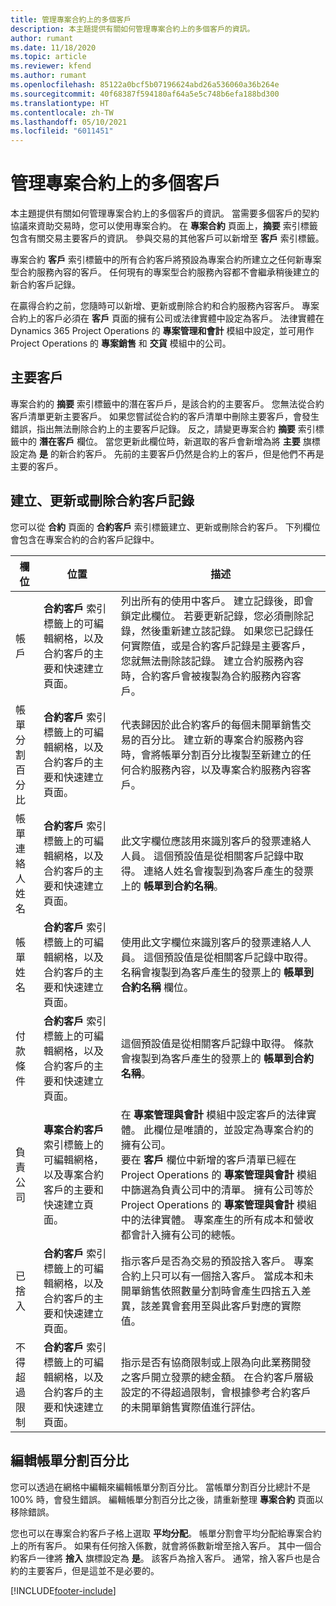 ```yaml
---
title: 管理專案合約上的多個客戶
description: 本主題提供有關如何管理專案合約上的多個客戶的資訊。
author: rumant
ms.date: 11/18/2020
ms.topic: article
ms.reviewer: kfend
ms.author: rumant
ms.openlocfilehash: 85122a0bcf5b07196624abd26a536060a36b264e
ms.sourcegitcommit: 40f68387f594180af64a5e5c748b6efa188bd300
ms.translationtype: HT
ms.contentlocale: zh-TW
ms.lasthandoff: 05/10/2021
ms.locfileid: "6011451"
---
```

# <a name="manage-multiple-customers-on-project-contracts"></a>管理專案合約上的多個客戶

本主題提供有關如何管理專案合約上的多個客戶的資訊。 當需要多個客戶的契約協議來資助交易時，您可以使用專案合約。 在 **專案合約** 頁面上，**摘要** 索引標籤包含有關交易主要客戶的資訊。 參與交易的其他客戶可以新增至 **客戶** 索引標籤。

專案合約 **客戶** 索引標籤中的所有合約客戶將預設為專案合約所建立之任何新專案型合約服務內容的客戶。 任何現有的專案型合約服務內容都不會繼承稍後建立的新合約客戶記錄。

在贏得合約之前，您隨時可以新增、更新或刪除合約和合約服務內容客戶。 專案合約上的客戶必須在 **客戶** 頁面的擁有公司或法律實體中設定為客戶。 法律實體在 Dynamics 365 Project Operations 的 **專案管理和會計** 模組中設定，並可用作 Project Operations 的 **專案銷售** 和 **交貨** 模組中的公司。

## <a name="primary-customers"></a>主要客戶

專案合約的 **摘要** 索引標籤中的潛在客戶戶，是該合約的主要客戶。 您無法從合約客戶清單更新主要客戶。 如果您嘗試從合約的客戶清單中刪除主要客戶，會發生錯誤，指出無法刪除合約上的主要客戶記錄。 反之，請變更專案合約 **摘要** 索引標籤中的 **潛在客戶** 欄位。 當您更新此欄位時，新選取的客戶會新增為將 **主要** 旗標設定為 **是** 的新合約客戶。 先前的主要客戶仍然是合約上的客戶，但是他們不再是主要的客戶。

## <a name="create-update-or-delete-a-contract-customer-record"></a>建立、更新或刪除合約客戶記錄

您可以從 **合約** 頁面的 **合約客戶** 索引標籤建立、更新或刪除合約客戶。 下列欄位會包含在專案合約的合約客戶記錄中。

| **欄位** | **位置** | **描述** | 
| --- | --- | --- | 
| 帳戶 | **合約客戶** 索引標籤上的可編輯網格，以及合約客戶的主要和快速建立頁面。 | 列出所有的使用中客戶。 建立記錄後，即會鎖定此欄位。 若要更新記錄，您必須刪除記錄，然後重新建立該記錄。 如果您已記錄任何實際值，或是合約客戶記錄是主要客戶，您就無法刪除該記錄。 建立合約服務內容時，合約客戶會被複製為合約服務內容客戶。 |
| 帳單分割百分比 | **合約客戶** 索引標籤上的可編輯網格，以及合約客戶的主要和快速建立頁面。 | 代表歸因於此合約客戶的每個未開單銷售交易的百分比。 建立新的專案合約服務內容時，會將帳單分割百分比複製至新建立的任何合約服務內容，以及專案合約服務內容客戶。 |
| 帳單連絡人姓名 | **合約客戶** 索引標籤上的可編輯網格，以及合約客戶的主要和快速建立頁面。 | 此文字欄位應該用來識別客戶的發票連絡人人員。 這個預設值是從相關客戶記錄中取得。 連絡人姓名會複製到為客戶產生的發票上的 **帳單到合約名稱**。 |
| 帳單姓名 | **合約客戶** 索引標籤上的可編輯網格，以及合約客戶的主要和快速建立頁面。 | 使用此文字欄位來識別客戶的發票連絡人人員。 這個預設值是從相關客戶記錄中取得。 名稱會複製到為客戶產生的發票上的 **帳單到合約名稱** 欄位。 |
| 付款條件 | **合約客戶** 索引標籤上的可編輯網格，以及合約客戶的主要和快速建立頁面。 | 這個預設值是從相關客戶記錄中取得。 條款會複製到為客戶產生的發票上的 **帳單到合約名稱**。 |
| 負責公司 | **專案合約客戶** 索引標籤上的可編輯網格，以及專案合約客戶的主要和快速建立頁面。 | 在 **專案管理與會計** 模組中設定客戶的法律實體。 此欄位是唯讀的，並設定為專案合約的擁有公司。</br>要在 **客戶** 欄位中新增的客戶清單已經在 Project Operations 的 **專案管理與會計** 模組中篩選為負責公司中的清單。 擁有公司等於 Project Operations 的 **專案管理與會計** 模組中的法律實體。 專案產生的所有成本和營收都會計入擁有公司的總帳。 |
| 已捨入 | **合約客戶** 索引標籤上的可編輯網格，以及合約客戶的主要和快速建立頁面。 | 指示客戶是否為交易的預設捨入客戶。 專案合約上只可以有一個捨入客戶。 當成本和未開單銷售依照數量分割時會產生四捨五入差異，該差異會套用至與此客戶對應的實際值。 |
| 不得超過限制 | **合約客戶** 索引標籤上的可編輯網格，以及合約客戶的主要和快速建立頁面。 | 指示是否有協商限制或上限為向此業務開發之客戶開立發票的總金額。 在合約客戶層級設定的不得超過限制，會根據參考合約客戶的未開單銷售實際值進行評估。 |

## <a name="edit-billing-split-percentages"></a>編輯帳單分割百分比

您可以透過在網格中編輯來編輯帳單分割百分比。 當帳單分割百分比總計不是 100% 時，會發生錯誤。 編輯帳單分割百分比之後，請重新整理 **專案合約** 頁面以移除錯誤。

您也可以在專案合約客戶子格上選取 **平均分配**。 帳單分割會平均分配給專案合約上的所有客戶。 如果有任何捨入係數，就會將係數新增至捨入客戶。 其中一個合約客戶一律將 **捨入** 旗標設定為 **是**。 該客戶為捨入客戶。 通常，捨入客戶也是合約的主要客戶，但是這並不是必要的。


[!INCLUDE[footer-include](../includes/footer-banner.md)]